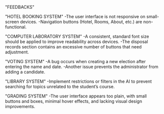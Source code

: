 "FEEDBACKS"

"HOTEL BOOKING SYSTEM"
-The user interface is not responsive on small-screen devices.
-Navigation buttons (Hotel, Rooms, About, etc.) are non-functional.

"COMPUTER LABORATORY SYSTEM"
-A consistent, standard font size should be applied to improve readability across devices.
-The disposal records section contains an excessive number of buttons that need adjustment.

"VOTING SYSTEM"
-A bug occurs when creating a new election after entering the name and date.
-Another issue prevents the administrator from adding a candidate.

"LIBRARY SYSTEM"
-Implement restrictions or filters in the AI to prevent searching for topics unrelated to the student’s course.

"GRADING SYSTEM"
-The user interface appears too plain, with small buttons and boxes, minimal hover effects, and lacking visual design improvements.